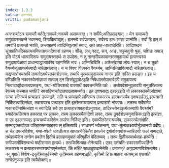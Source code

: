 ```yaml
---
index: 1.3.3
sutra: हलन्त्यम्
vritti: padamanjari
---
```


 अन्तशब्दोऽत्र समाप्तौ वर्तते;नावयवे;नावयवे असम्भवात्। न समीपे;अतिप्रसङ्गात् । येन समाप्यते समुदायस्तदन्ते भवमन्त्य्, दिगादित्वाद्यत्। हलन्त्ये सर्वप्रसङ्गः, सर्वस्य हलः सांज्ञा प्राप्नोति। सर्वो हि हल् तं तमवधिं प्रत्यन्तो भवति, अन्त्यग्रहणं त्वादिनिवृत्यर्थं स्याद्, अत आह-धात्वादेरिति। आदिशब्दन सूत्रप्रातिपदिकप्रत्ययनिपातागमादेशानां ग्रहणम्। शीङ्, लण्,नदट्, सन्, आङ्, त्रपुजतुनोः षुक्, चक्षिडः ख्याञ् इति योऽयं धात्वादिरूपः समुदायस्तदर्थः स उपदेशः, न तु नान्तरीयकावान्तरसमुदायार्थ इत्यन्त्यस्य समुदायापेक्षायां प्राधान्याद्धात्वादेरेव ग्रहणमिति भावः। अग्निचिदिति। अत्रेत्संज्ञायां लोपः स्यात्। न च तुको वैयर्थ्यम्;आगत्येत्यादौ चरितार्थत्वात्। न च क्विपः पित्वस्य वैयर्थ्यम्, आग्निचितावित्यादौ चरितार्थत्वात्। यद्यप्यत्रोभयत्रापि तावतोऽवधेस्तकारोऽन्त्यः, तथापि मुख्यसमुदायस्य नान्त्य इति नास्ति प्रसङ्गः। इह च दण्डिन्निति नकारस्येत्संज्ञायां सत्याम् ठ्न ङिसंबुद्ध्योःऽइति निषेधाल्लोपाभावेऽपि समुदायस्य नित्वादाद्यौदातत्वप्रसङ्गः, यथा-श्रोत्रियशब्दे वाक्यार्थे पदवचनमिति पक्षे । अथोपदेशानुवृतावपि सनुतरित्यस्य रेफस्य कस्मान्न भवति? स्वरादिष्वन्तोदातपाठसामर्थ्यात्। इह ठ्शषसर्ऽ ठ्हल्ऽइति यो लकारस्तस्येत्संज्ञायां सत्यां हलित्ययं प्रत्याहार उपपद्यते, सति च प्रत्याहारे लणित्यत्र लकारस्य हल्त्वातस्यैव ठ्शषसर्हल्ऽ,इत्यत्रान्ते निर्दिष्टत्वादित्संज्ञा, तदाश्रयश्च प्रत्याहार इति इतरेतराश्रयत्वात् प्रत्याहारो नोपपन्नः। ततश्च सर्वेषामेव णकारादीनामित्संज्ञा न स्यादिति सर्व एव प्रत्याहारव्यवहारोऽनुपपन्नः, ठादिरन्त्येनऽइत्येतस्यापि वैयर्थ्यम्? स्यादेतथलित्यत्र हकारात् पर लृकारः, तस्य लृकारस्यैकादेशो लपरः, तस्य ठुपदेशेऽजनुनासिकःऽइति इत्संज्ञा, स एव ठ्हलन्त्यम्ऽ इत्यत्राप्येकादेशेन लपरेण निर्दिष्ट इति। एवमपीतरेतराश्रयमेव, लृकारस्येत्संज्ञेति तस्माद्वक्तव्योऽत्र परिहारस्तमाहहस्य ल् हलित्यादि। साधारणं भवेतन्त्रम्, यथा-तुल्यकक्ष्ययोर्भुञ्चानयो प्रदीपः। स चेह प्रयत्नविशेषः, यथा-श्वेतो धावतीत्यत्र साधारणेनैकेनैव प्रयत्नेन द्वयोर्वाक्ययोरुच्चारितयोः फलं सम्पद्यते, तथेहाप्येकेन तन्त्रेण प्रबलेन द्वितीयं हल्ग्रहणमुपातं परिगृहीतं वेदितव्यम् । तस्य द्वितीयस्यार्थमाह-हस्येति। समीपसमीपिसम्बन्धे षष्ठीसमास इत्यर्थः। ततःकिमित्याह-तेनेत्यादि। एतद् दर्शयति-हकारसमीपवर्तिनो लकारस्य न प्रत्याहारसमाश्ययोणएनेत्संज्ञा, किं तर्हि? साक्षादुपादानेनेति। प्रमाणम्? अगृह्यमाणविशेषत्वमेव। ननु गृह्यते विशेषः-ठ्कृत्रिमाकृत्रिमयोः कृत्रिमस्य ग्रहणम्ऽइति, कृत्रिमो हि प्रत्याहारः सत्यम्;स एवासति तन्त्रेऽनुपपन्न इति त्वयैवोक्तम्॥